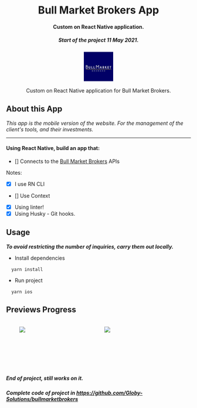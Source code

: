 <div align="center">
  <h1>Bull Market Brokers App</h1>
<h4>Custom on React Native application.</h4>
  <h5>Start of the project 11 May 2021.</h5>
  <a href="https://www.bullmarketbrokers.com/">
    <img
      width="80"
      alt="Bull Market Brokers Logo"
      src="./assets/logo-bull.jpg"
    />
  </a>

  <p>Custom on React Native application for Bull Market Brokers.</p>
</div>

## About this App
*This app is the mobile version of the website.*
*For the management of the client's tools, and their investments.*

<hr />

#### Using React Native, build an app that:

- [] Connects to the [Bull Market Brokers](https://www.bullmarketbrokers.com/) APIs

Notes:

- [x] I use RN CLI
- [] Use Context
- [x] Using linter!
- [x] Using Husky - Git hooks.

## Usage

**_To avoid restricting the number of inquiries, carry them out locally._**

- Install dependencies

```
  yarn install
```

- Run project

```
  yarn ios
```

## Previews Progress

<div style="display: flex;
align-items: center;
justify-content: center;
margin-bottom: 100px
">
  <img src="./assets/demo.gif" width="200" style="margin: 1rem" />
  <img src="./assets/dark_mode-&-toggle_coin.gif" width="200" style="margin: 1rem" />
</div>

<h5>End of project, still works on it.</h5>

**_Complete code of project in https://github.com/Globy-Solutions/bullmarketbrokers_**
